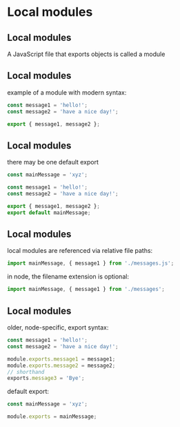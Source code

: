 # Local modules

## Local modules

A JavaScript file that exports objects is called a module

## Local modules

example of a module with modern syntax:

```js
const message1 = 'hello!';
const message2 = 'have a nice day!';

export { message1, message2 };
```

## Local modules

there may be one default export

```js
const mainMessage = 'xyz';

const message1 = 'hello!';
const message2 = 'have a nice day!';

export { message1, message2 };
export default mainMessage;
```

## Local modules

local modules are referenced via relative file paths:

```js
import mainMessage, { message1 } from './messages.js';
```

in node, the filename extension is optional:

```js
import mainMessage, { message1 } from './messages';
```

## Local modules

older, node-specific, export syntax:

```js
const message1 = 'hello!';
const message2 = 'have a nice day!';

module.exports.message1 = message1;
module.exports.message2 = message2;
// shorthand
exports.message3 = 'Bye';
```

default export:

```js
const mainMessage = 'xyz';

module.exports = mainMessage;
```
